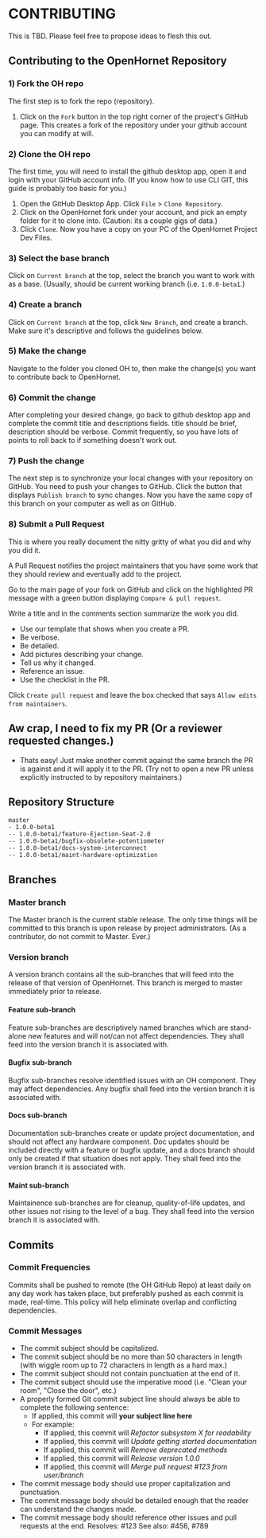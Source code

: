
# CONTRIBUTING
This is TBD. Please feel free to propose ideas to flesh this out.

## Contributing to the OpenHornet Repository

### 1) Fork the OH repo
The first step is to fork the repo (repository). 
  1. Click on the ```Fork``` button in the top right corner of the project's GitHub page.
This creates a fork of the repository under your github account you can modify at will.

### 2) Clone the OH repo
The first time, you will need to install the github desktop app, open it and login with your GitHub account info. (If you know how to use CLI GIT, this guide is probably too basic for you.) 
  1. Open the GitHub Desktop App. Click ```File``` > ```Clone Repository```.
  1. Click on the OpenHornet fork under your account, and pick an empty folder for it to clone into. (Caution: its a couple gigs of data.)
  1. Click ```Clone```. 
Now you have a copy on your PC of the OpenHornet Project Dev Files.

### 3) Select the base branch
Click on ```Current branch``` at the top, select the branch you want to work with as a base. (Usually, should be current working branch (i.e. `1.0.0-beta1`.)

### 4) Create a branch
Click on ```Current branch``` at the top, click ```New Branch```, and create a branch. Make sure it's descriptive and follows the guidelines below.

### 5) Make the change
Navigate to the folder you cloned OH to, then make the change(s) you want to contribute back to OpenHornet.

### 6) Commit the change
After completing your desired change, go back to github desktop app and complete the commit title and descriptions fields. title should be brief, description should be verbose. Commit frequently, so you have lots of points to roll back to if something doesn't work out.

### 7) Push the change
The next step is to synchronize your local changes with your repository on GitHub. You need to push your changes to GitHub. Click the button that displays ```Publish branch``` to sync changes. Now you have the same copy of this branch on your computer as well as on GitHub.

### 8) Submit a Pull Request
This is where you really document the nitty gritty of what you did and why you did it. 

A Pull Request notifies the project maintainers that you have some work that they should review and eventually add to the project.

Go to the main page of your fork on GitHub and click on the highlighted PR message with a green button displaying ```Compare & pull request```.

Write a title and in the comments section summarize the work you did. 

* Use our template that shows when you create a PR. 
* Be verbose. 
* Be detailed. 
* Add pictures describing your change. 
* Tell us why it changed. 
* Reference an issue. 
* Use the checklist in the PR.

Click ```Create pull request``` and leave the box checked that says ```Allow edits from maintainers```.

## Aw crap, I need to fix my PR (Or a reviewer requested changes.)
* Thats easy! Just make another commit against the same branch the PR is against and it will apply it to the PR. (Try not to open a new PR unless explicitly instructed to by repository maintainers.)

## Repository Structure
    master
    - 1.0.0-beta1
    -- 1.0.0-beta1/feature-Ejection-Seat-2.0
    -- 1.0.0-beta1/bugfix-obsolete-potentiometer
	-- 1.0.0-beta1/docs-system-interconnect
	-- 1.0.0-beta1/maint-hardware-optimization

## Branches
### Master branch 
The Master branch is the current stable release. The only time things will be committed to this branch is upon release by project administrators. (As a contributor, do not commit to Master. Ever.)

### Version branch
A version branch contains all the sub-branches that will feed into the release of that version of OpenHornet. This branch is merged to master immediately prior to release.

#### Feature sub-branch
Feature sub-branches are descriptively named branches which are stand-alone new features and will not/can not affect dependencies. They shall feed into the version branch it is associated with.

#### Bugfix sub-branch
Bugfix sub-branches resolve identified issues with an OH component. They may affect dependencies. Any bugfix shall feed into the version branch it is associated with.

#### Docs sub-branch
Documentation sub-branches create or update project documentation, and should not affect any hardware component. Doc updates should be included directly with a feature or bugfix update, and a docs branch should only be created if that situation does not apply. They shall feed into the version branch it is associated with.

#### Maint sub-branch
Maintainence sub-branches are for cleanup, quality-of-life updates, and other issues not rising to the level of a bug. They shall feed into the version branch it is associated with.

## Commits

### Commit Frequencies
Commits shall be pushed to remote (the OH GitHub Repo) at least daily on any day work has taken place, but preferably pushed as each commit is made, real-time. This policy will help eliminate overlap and conflicting dependencies.

### Commit Messages
* The commit subject should be capitalized.
* The commit subject should be no more than 50 characters in length (with wiggle room up to 72 characters in length as a hard max.) 
* The commit subject should not contain punctuation at the end of it.
* The commit subject should use the imperative mood (i.e. "Clean your room", "Close the door", etc.)
* A properly formed Git commit subject line should always be able to complete the following sentence:
  * If applied, this commit will **your subject line here**
  * For example:
    * If applied, this commit will *Refactor subsystem X for readability*
    * If applied, this commit will *Update getting started documentation*
    * If applied, this commit will *Remove deprecated methods*
    * If applied, this commit will *Release version 1.0.0*
    * If applied, this commit will *Merge pull request #123 from user/branch*
* The commit message body should use proper capitalization and punctuation.
* The commit message body should be detailed enough that the reader can understand the changes made.
* The commit message body should reference other issues and pull requests at the end.
    Resolves: #123
    See also: #456, #789
